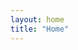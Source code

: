 ```yaml
---
layout: home
title: "Home"
---
```


<!-- You can add Markdown content or keep it minimal 
     since we already have content in _layouts/home.html -->
